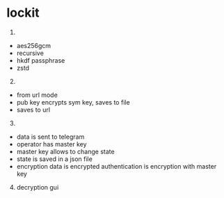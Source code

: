 # lockit
1.
- aes256gcm
- recursive
- hkdf passphrase
- zstd

2.
- from url mode
- pub key encrypts sym key, saves to file
- saves to url


3.
- data is sent to telegram
- operator has master key
- master key allows to change state
- state is saved in a json file
- encryption data is encrypted authentication is encryption with master key

4. decryption gui